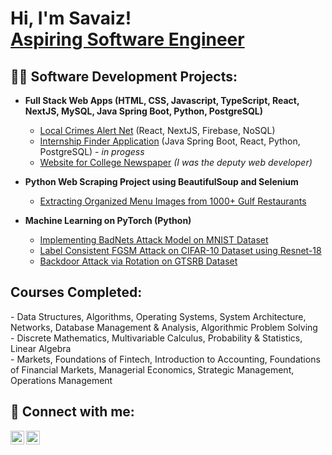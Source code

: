 <h1>Hi, I'm Savaiz! <br/><a href="https://www.linkedin.com/in/savaiz/">Aspiring Software Engineer</a>

<h2>👨‍💻 Software Development Projects:</h2>

- <b>Full Stack Web Apps (HTML, CSS, Javascript, TypeScript, React, NextJS, MySQL, Java Spring Boot, Python, PostgreSQL)</b>
  - [Local Crimes Alert Net](https://github.com/Muneeb-Alvi/AlertNet) (React, NextJS, Firebase, NoSQL)
  - [Internship Finder Application](https://github.com/AhmadSavaiz03/internships-project) (Java Spring Boot, React, Python, PostgreSQL) - <i>in progess</i>
  - [Website for College Newspaper](https://thegazelle.org) <i>(I was the deputy web developer)</i>

- <b>Python Web Scraping Project using BeautifulSoup and Selenium</b>
  - [Extracting Organized Menu Images from 1000+ Gulf Restaurants](https://github.com/AhmadSavaiz03/restaurant_webscraping)
    
- <b>Machine Learning on PyTorch (Python)</b>
  - [Implementing BadNets Attack Model on MNIST Dataset](https://github.com/AhmadSavaiz03/BadNets)
  - [Label Consistent FGSM Attack on CIFAR-10 Dataset using Resnet-18](https://github.com/AhmadSavaiz03/Label_Consistent_Backdoor)
  - [Backdoor Attack via Rotation on GTSRB Dataset](https://github.com/AhmadSavaiz03/Rotation_Backdoor)
    
<h2>Courses Completed:</h2>
- Data Structures, Algorithms, Operating Systems, System Architecture, Networks, Database Management & Analysis, Algorithmic Problem Solving<br/>
- Discrete Mathematics, Multivariable Calculus, Probability & Statistics, Linear Algebra<br/>
- Markets, Foundations of Fintech, Introduction to Accounting, Foundations of Financial Markets, Managerial Economics, Strategic Management, Operations Management<br/>

<h2> 🤳 Connect with me:</h2>

[<img align="left" alt="JoshMadakor | LinkedIn" width="22px" src="https://cdn.jsdelivr.net/npm/simple-icons@v3/icons/linkedin.svg" />][linkedin]
[<img align="left" alt="JoshMadakor | Instagram" width="22px" src="https://cdn.jsdelivr.net/npm/simple-icons@v3/icons/instagram.svg" />][instagram]

[instagram]: https://www.instagram.com/ahmadsavaiz03/
[linkedin]: https://linkedin.com/in/savaiz

<!--
**AhmadSavaiz03/AhmadSavaiz03** is a ✨ _special_ ✨ repository because its `README.md` (this file) appears on your GitHub profile.

Here are some ideas to get you started:

- 🔭 I’m currently working on ...
- 🌱 I’m currently learning ...
- 👯 I’m looking to collaborate on ...
- 🤔 I’m looking for help with ...
- 💬 Ask me about ...
- 📫 How to reach me: ...
- 😄 Pronouns: ...
- ⚡ Fun fact: ...
-->
